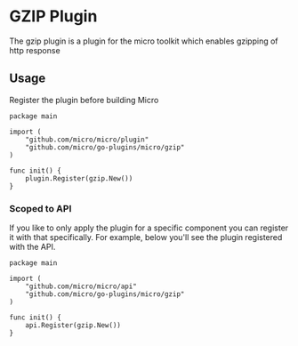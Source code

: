 # GZIP Plugin

The gzip plugin is a plugin for the micro toolkit which enables gzipping of http response

## Usage

Register the plugin before building Micro

```
package main

import (
	"github.com/micro/micro/plugin"
	"github.com/micro/go-plugins/micro/gzip"
)

func init() {
	plugin.Register(gzip.New())
}
```

### Scoped to API

If you like to only apply the plugin for a specific component you can register it with that specifically. 
For example, below you'll see the plugin registered with the API.

```
package main

import (
	"github.com/micro/micro/api"
	"github.com/micro/go-plugins/micro/gzip"
)

func init() {
	api.Register(gzip.New())
}
```
